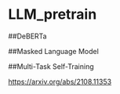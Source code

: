 # LLM_pretrain

##DeBERTa

##Masked Language Model

##Multi-Task Self-Training

https://arxiv.org/abs/2108.11353
